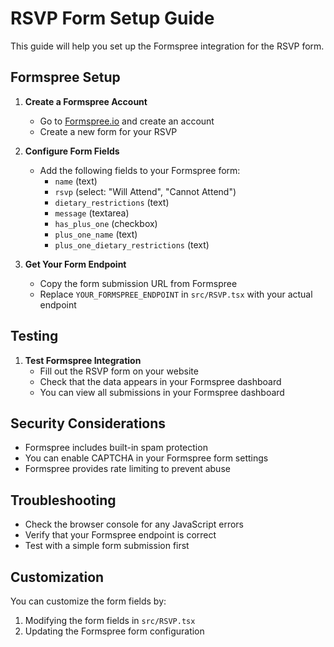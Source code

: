 # RSVP Form Setup Guide

This guide will help you set up the Formspree integration for the RSVP form.

## Formspree Setup

1. **Create a Formspree Account**
   - Go to [Formspree.io](https://formspree.io) and create an account
   - Create a new form for your RSVP

2. **Configure Form Fields**
   - Add the following fields to your Formspree form:
     - `name` (text)
     - `rsvp` (select: "Will Attend", "Cannot Attend")
     - `dietary_restrictions` (text)
     - `message` (textarea)
     - `has_plus_one` (checkbox)
     - `plus_one_name` (text)
     - `plus_one_dietary_restrictions` (text)

3. **Get Your Form Endpoint**
   - Copy the form submission URL from Formspree
   - Replace `YOUR_FORMSPREE_ENDPOINT` in `src/RSVP.tsx` with your actual endpoint


## Testing

1. **Test Formspree Integration**
   - Fill out the RSVP form on your website
   - Check that the data appears in your Formspree dashboard
   - You can view all submissions in your Formspree dashboard

## Security Considerations

- Formspree includes built-in spam protection
- You can enable CAPTCHA in your Formspree form settings
- Formspree provides rate limiting to prevent abuse

## Troubleshooting

- Check the browser console for any JavaScript errors
- Verify that your Formspree endpoint is correct
- Test with a simple form submission first

## Customization

You can customize the form fields by:
1. Modifying the form fields in `src/RSVP.tsx`
2. Updating the Formspree form configuration